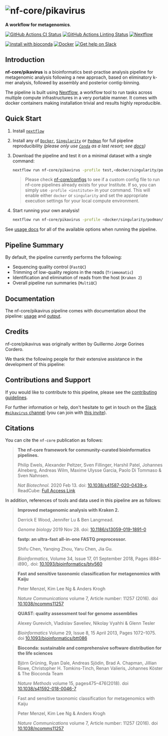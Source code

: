 # ![nf-core/pikavirus](docs/images/nf-core-pikavirus_logo.png)

**A workflow for metagenomics**.

[![GitHub Actions CI Status](https://github.com/nf-core/pikavirus/workflows/nf-core%20CI/badge.svg)](https://github.com/nf-core/pikavirus/actions)
[![GitHub Actions Linting Status](https://github.com/nf-core/pikavirus/workflows/nf-core%20linting/badge.svg)](https://github.com/nf-core/pikavirus/actions)
[![Nextflow](https://img.shields.io/badge/nextflow-%E2%89%A520.04.0-brightgreen.svg)](https://www.nextflow.io/)

[![install with bioconda](https://img.shields.io/badge/install%20with-bioconda-brightgreen.svg)](https://bioconda.github.io/)
[![Docker](https://img.shields.io/docker/automated/nfcore/pikavirus.svg)](https://hub.docker.com/r/nfcore/pikavirus)
[![Get help on Slack](http://img.shields.io/badge/slack-nf--core%20%23pikavirus-4A154B?logo=slack)](https://nfcore.slack.com/channels/pikavirus)

## Introduction

<!-- TODO nf-core: Write a 1-2 sentence summary of what data the pipeline is for and what it does -->
**nf-core/pikavirus** is a bioinformatics best-practise analysis pipeline for metagenomic analysis following a new approach, based on eliminatory k-mer analysis, followed by assembly and posterior contig-binning.

The pipeline is built using [Nextflow](https://www.nextflow.io), a workflow tool to run tasks across multiple compute infrastructures in a very portable manner. It comes with docker containers making installation trivial and results highly reproducible.

## Quick Start

1. Install [`nextflow`](https://nf-co.re/usage/installation)

2. Install any of [`Docker`](https://docs.docker.com/engine/installation/), [`Singularity`](https://www.sylabs.io/guides/3.0/user-guide/) or [`Podman`](https://podman.io/) for full pipeline reproducibility _(please only use [`Conda`](https://conda.io/miniconda.html) as a last resort; see [docs](https://nf-co.re/usage/configuration#basic-configuration-profiles))_

3. Download the pipeline and test it on a minimal dataset with a single command:

    ```bash
    nextflow run nf-core/pikavirus -profile test,<docker/singularity/podman/conda/institute>
    ```

    > Please check [nf-core/configs](https://github.com/nf-core/configs#documentation) to see if a custom config file to run nf-core pipelines already exists for your Institute. If so, you can simply use `-profile <institute>` in your command. This will enable either `docker` or `singularity` and set the appropriate execution settings for your local compute environment.

4. Start running your own analysis!

    <!-- TODO nf-core: Update the example "typical command" below used to run the pipeline -->

    ```bash
    nextflow run nf-core/pikavirus -profile <docker/singularity/podman/conda/institute> --input '*_R{1,2}.fastq.gz' --genome GRCh37
    ```

See [usage docs](https://nf-co.re/pikavirus/usage) for all of the available options when running the pipeline.

## Pipeline Summary

By default, the pipeline currently performs the following:

<!-- TODO nf-core: Fill in short bullet-pointed list of default steps of pipeline -->

* Sequencing quality control (`FastQC`)
* Trimming of low-quality regions in the reads (`Trimmomatic`)
* Identification and elimination of reads from the host (`Kraken 2`)
* Overall pipeline run summaries (`MultiQC`)

## Documentation

The nf-core/pikavirus pipeline comes with documentation about the pipeline: [usage](https://nf-co.re/pikavirus/usage) and [output](https://nf-co.re/pikavirus/output).

<!-- TODO nf-core: Add a brief overview of what the pipeline does and how it works -->

## Credits

nf-core/pikavirus was originally written by Guillermo Jorge Gorines Cordero.

We thank the following people for their extensive assistance in the development
of this pipeline:

<!-- TODO nf-core: If applicable, make list of people who have also contributed -->

## Contributions and Support

If you would like to contribute to this pipeline, please see the [contributing guidelines](.github/CONTRIBUTING.md).

For further information or help, don't hesitate to get in touch on the [Slack `#pikavirus` channel](https://nfcore.slack.com/channels/pikavirus) (you can join with [this invite](https://nf-co.re/join/slack)).

## Citations

<!-- TODO nf-core: Add citation for pipeline after first release. Uncomment lines below and update Zenodo doi. -->
<!-- If you use  nf-core/pikavirus for your analysis, please cite it using the following doi: [10.5281/zenodo.XXXXXX](https://doi.org/10.5281/zenodo.XXXXXX) -->

You can cite the `nf-core` publication as follows:

> **The nf-core framework for community-curated bioinformatics pipelines.**
>
> Philip Ewels, Alexander Peltzer, Sven Fillinger, Harshil Patel, Johannes Alneberg, Andreas Wilm, Maxime Ulysse Garcia, Paolo Di Tommaso & Sven Nahnsen.
>
> _Nat Biotechnol._ 2020 Feb 13. doi: [10.1038/s41587-020-0439-x](https://dx.doi.org/10.1038/s41587-020-0439-x).
> ReadCube: [Full Access Link](https://rdcu.be/b1GjZ)

In addition, references of tools and data used in this pipeline are as follows:

> **Improved metagenomic analysis with Kraken 2.**
>
> Derrick E Wood, Jennifer Lu & Ben Langmead.
>
> _Genome biology_ 2019 Nov 28. doi: [10.1186/s13059-019-1891-0](https://doi.org/10.1186/s13059-019-1891-0)
>

>**fastp: an ultra-fast all-in-one FASTQ preprocessor.**
>
> Shifu Chen, Yanqing Zhou, Yaru Chen, Jia Gu.
> 
> _Bioinformatics_, Volume 34, Issue 17, 01 September 2018, Pages i884–i890,. doi: [10.1093/bioinformatics/bty560](https://doi.org/10.1093/bioinformatics/bty560)
>

>**Fast and sensitive taxonomic classification for metagenomics with Kaiju**
>
> Peter Menzel, Kim Lee Ng & Anders Krogh
>
> _Nature Communications_ volume 7, Article number: 11257 (2016). doi [10.1038/ncomms11257](https://doi.org/10.1038/ncomms11257)
>

>**QUAST: quality assessment tool for genome assemblies**
>
> Alexey Gurevich, Vladislav Saveliev, Nikolay Vyahhi & Glenn Tesler 
>
> _Bioinformatics_ Volume 29, Issue 8, 15 April 2013, Pages 1072–1075. doi [10.1093/bioinformatics/btt086](https://doi.org/10.1093/bioinformatics/btt086)
>

>**Bioconda: sustainable and comprehensive software distribution for the life sciences**
>
> Björn Grüning, Ryan Dale, Andreas Sjödin, Brad A. Chapman, Jillian Rowe, Christopher H. Tomkins-Tinch, Renan Valieris, Johannes Köster & The Bioconda Team
>
> _Nature Methods_ volume 15, pages475–476(2018). doi [10.1038/s41592-018-0046-7](https://doi.org/10.1038/s41592-018-0046-7)
>

> Fast and sensitive taxonomic classification for metagenomics with Kaiju
> 
> Peter Menzel, Kim Lee Ng & Anders Krogh
> 
> _Nature Communications_ volume 7, Article number: 11257 (2016). doi [10.1038/ncomms11257](https://doi.org/10.1038/ncomms11257)


